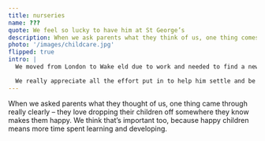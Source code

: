 ```yaml
---
title: nurseries
name: ???
quote: We feel so lucky to have him at St George’s
description: When we ask parents what they think of us, one thing comes through really clearly – they love dropping their children off somewhere they know makes them happy.
photo: '/images/childcare.jpg'
flipped: true
intro: |
  We moved from London to Wake eld due to work and needed to find a new nursery for our son. We feel so lucky to have him at St George’s.

  We really appreciate all the effort put in to help him settle and be happy, it has made things much easier for us.
---
```

When we asked parents what they thought of us, one thing came through really clearly – they love dropping their children off somewhere they know makes them happy. We think that’s important too, because happy children means more time spent learning and developing.